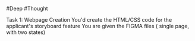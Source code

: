#Deep #Thought

Task 1: Webpage Creation
You'd create the HTML/CSS code for the applicant's storyboard feature
You are given the FIGMA files ( single page, with two states)



 


